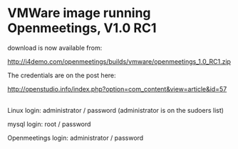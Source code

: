 # VMWare image running Openmeetings, V1.0 RC1 #

download is now available from:

http://i4demo.com/openmeetings/builds/vmware/openmeetings_1.0_RC1.zip

The credentials are on the post here:

http://openstudio.info/index.php?option=com_content&view=article&id=57


<br />
Linux login: administrator / password (administrator is on the sudoers list)

mysql login: root / password

Openmeetings login: administrator / password